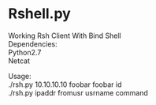 # Rshell.py
Working Rsh Client With Bind Shell <br />
Dependencies: <br />
Python2.7 <br />
Netcat <br />

Usage: <br />
./rsh.py 10.10.10.10 foobar foobar id <br />
./rsh.py ipaddr fromusr usrname command <br />



